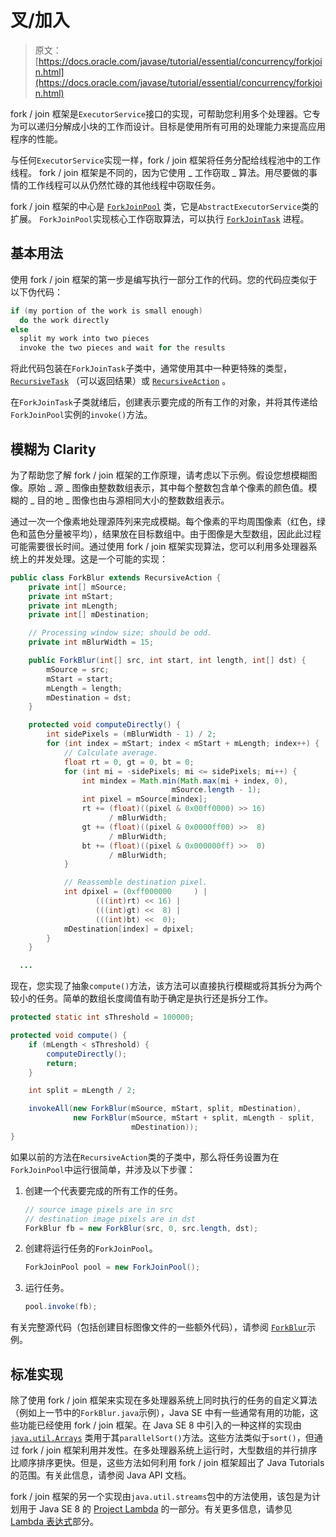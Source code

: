 # 叉/加入

> 原文： [https://docs.oracle.com/javase/tutorial/essential/concurrency/forkjoin.html](https://docs.oracle.com/javase/tutorial/essential/concurrency/forkjoin.html)

fork / join 框架是`ExecutorService`接口的实现，可帮助您利用多个处理器。它专为可以递归分解成小块的工作而设计。目标是使用所有可用的处理能力来提高应用程序的性能。

与任何`ExecutorService`实现一样，fork / join 框架将任务分配给线程池中的工作线程。 fork / join 框架是不同的，因为它使用 _ 工作窃取 _ 算法。用尽要做的事情的工作线程可以从仍然忙碌的其他线程中窃取任务。

fork / join 框架的中心是 [`ForkJoinPool`](https://docs.oracle.com/javase/8/docs/api/java/util/concurrent/ForkJoinPool.html) 类，它是`AbstractExecutorService`类的扩展。 `ForkJoinPool`实现核心工作窃取算法，可以执行 [`ForkJoinTask`](https://docs.oracle.com/javase/8/docs/api/java/util/concurrent/ForkJoinTask.html) 进程。

## 基本用法

使用 fork / join 框架的第一步是编写执行一部分工作的代码。您的代码应类似于以下伪代码：

```java
if (my portion of the work is small enough)
  do the work directly
else
  split my work into two pieces
  invoke the two pieces and wait for the results

```

将此代码包装在`ForkJoinTask`子类中，通常使用其中一种更特殊的类型， [`RecursiveTask`](https://docs.oracle.com/javase/8/docs/api/java/util/concurrent/RecursiveTask.html) （可以返回结果）或 [`RecursiveAction`](https://docs.oracle.com/javase/8/docs/api/java/util/concurrent/RecursiveAction.html) 。

在`ForkJoinTask`子类就绪后，创建表示要完成的所有工作的对象，并将其传递给`ForkJoinPool`实例的`invoke()`方法。

## 模糊为 Clarity

为了帮助您了解 fork / join 框架的工作原理，请考虑以下示例。假设您想模糊图像。原始 _ 源 _ 图像由整数数组表示，其中每个整数包含单个像素的颜色值。模糊的 _ 目的地 _ 图像也由与源相同大小的整数数组表示。

通过一次一个像素地处理源阵列来完成模糊。每个像素的平均周围像素（红色，绿色和蓝色分量被平均），结果放在目标数组中。由于图像是大型数组，因此此过程可能需要很长时间。通过使用 fork / join 框架实现算法，您可以利用多处理器系统上的并发处理。这是一个可能的实现：

```java
public class ForkBlur extends RecursiveAction {
    private int[] mSource;
    private int mStart;
    private int mLength;
    private int[] mDestination;

    // Processing window size; should be odd.
    private int mBlurWidth = 15;

    public ForkBlur(int[] src, int start, int length, int[] dst) {
        mSource = src;
        mStart = start;
        mLength = length;
        mDestination = dst;
    }

    protected void computeDirectly() {
        int sidePixels = (mBlurWidth - 1) / 2;
        for (int index = mStart; index < mStart + mLength; index++) {
            // Calculate average.
            float rt = 0, gt = 0, bt = 0;
            for (int mi = -sidePixels; mi <= sidePixels; mi++) {
                int mindex = Math.min(Math.max(mi + index, 0),
                                    mSource.length - 1);
                int pixel = mSource[mindex];
                rt += (float)((pixel & 0x00ff0000) >> 16)
                      / mBlurWidth;
                gt += (float)((pixel & 0x0000ff00) >>  8)
                      / mBlurWidth;
                bt += (float)((pixel & 0x000000ff) >>  0)
                      / mBlurWidth;
            }

            // Reassemble destination pixel.
            int dpixel = (0xff000000     ) |
                   (((int)rt) << 16) |
                   (((int)gt) <<  8) |
                   (((int)bt) <<  0);
            mDestination[index] = dpixel;
        }
    }

  ...

```

现在，您实现了抽象`compute()`方法，该方法可以直接执行模糊或将其拆分为两个较小的任务。简单的数组长度阈值有助于确定是执行还是拆分工作。

```java
protected static int sThreshold = 100000;

protected void compute() {
    if (mLength < sThreshold) {
        computeDirectly();
        return;
    }

    int split = mLength / 2;

    invokeAll(new ForkBlur(mSource, mStart, split, mDestination),
              new ForkBlur(mSource, mStart + split, mLength - split,
                           mDestination));
}

```

如果以前的方法在`RecursiveAction`类的子类中，那么将任务设置为在`ForkJoinPool`中运行很简单，并涉及以下步骤：

1.  创建一个代表要完成的所有工作的任务。

    ```java
    // source image pixels are in src
    // destination image pixels are in dst
    ForkBlur fb = new ForkBlur(src, 0, src.length, dst);

    ```

2.  创建将运行任务的`ForkJoinPool`。

    ```java
    ForkJoinPool pool = new ForkJoinPool();

    ```

3.  运行任务。

    ```java
    pool.invoke(fb);

    ```

有关完整源代码（包括创建目标图像文件的一些额外代码），请参阅 [``ForkBlur``](examples/ForkBlur.java)示例。

## 标准实现

除了使用 fork / join 框架来实现在多处理器系统上同时执行的任务的自定义算法（例如上一节中的`ForkBlur.java`示例），Java SE 中有一些通常有用的功能，这些功能已经使用 fork / join 框架。在 Java SE 8 中引入的一种这样的实现由 [`java.util.Arrays`](https://docs.oracle.com/javase/8/docs/api/java/util/Arrays.html) 类用于其`parallelSort()`方法。这些方法类似于`sort()`，但通过 fork / join 框架利用并发性。在多处理器系统上运行时，大型数组的并行排序比顺序排序更快。但是，这些方法如何利用 fork / join 框架超出了 Java Tutorials 的范围。有关此信息，请参阅 Java API 文档。

fork / join 框架的另一个实现由`java.util.streams`包中的方法使用，该包是为计划用于 Java SE 8 的 [Project Lambda](http://openjdk.java.net/projects/lambda/) 的一部分。有关更多信息，请参见 [Lambda 表达式](../../java/javaOO/lambdaexpressions.html)部分。